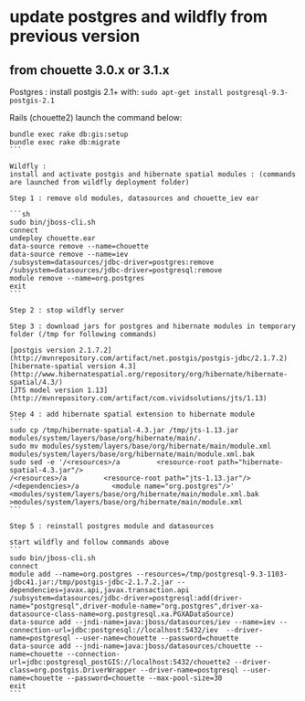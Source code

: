 # update postgres and wildfly from previous version

## from chouette 3.0.x or 3.1.x

Postgres : 
install postgis 2.1+ with: `sudo apt-get install postgresql-9.3-postgis-2.1`

Rails (chouette2) launch the command below:

````
bundle exec rake db:gis:setup
bundle exec rake db:migrate
```

Wildfly :
install and activate postgis and hibernate spatial modules : (commands are launched from wildfly deployment folder)

Step 1 : remove old modules, datasources and chouette_iev ear

```sh
sudo bin/jboss-cli.sh
connect
undeploy chouette.ear
data-source remove --name=chouette
data-source remove --name=iev
/subsystem=datasources/jdbc-driver=postgres:remove
/subsystem=datasources/jdbc-driver=postgresql:remove
module remove --name=org.postgres
exit
```

Step 2 : stop wildfly server

Step 3 : download jars for postgres and hibernate modules in temporary folder (/tmp for following commands)

[postgis version 2.1.7.2](http://mvnrepository.com/artifact/net.postgis/postgis-jdbc/2.1.7.2)
[hibernate-spatial version 4.3](http://www.hibernatespatial.org/repository/org/hibernate/hibernate-spatial/4.3/)
[JTS model version 1.13](http://mvnrepository.com/artifact/com.vividsolutions/jts/1.13)

Step 4 : add hibernate spatial extension to hibernate module
```
sudo cp /tmp/hibernate-spatial-4.3.jar /tmp/jts-1.13.jar modules/system/layers/base/org/hibernate/main/.
sudo mv modules/system/layers/base/org/hibernate/main/module.xml modules/system/layers/base/org/hibernate/main/module.xml.bak
sudo sed -e '/<resources>/a         <resource-root path="hibernate-spatial-4.3.jar"/>
/<resources>/a         <resource-root path="jts-1.13.jar"/>
/<dependencies>/a        <module name="org.postgres"/>' <modules/system/layers/base/org/hibernate/main/module.xml.bak >modules/system/layers/base/org/hibernate/main/module.xml
``` 

Step 5 : reinstall postgres module and datasources

start wildfly and follow commands above
```
sudo bin/jboss-cli.sh
connect
module add --name=org.postgres --resources=/tmp/postgresql-9.3-1103-jdbc41.jar:/tmp/postgis-jdbc-2.1.7.2.jar --dependencies=javax.api,javax.transaction.api
/subsystem=datasources/jdbc-driver=postgresql:add(driver-name="postgresql",driver-module-name="org.postgres",driver-xa-datasource-class-name=org.postgresql.xa.PGXADataSource)
data-source add --jndi-name=java:jboss/datasources/iev --name=iev --connection-url=jdbc:postgresql://localhost:5432/iev  --driver-name=postgresql --user-name=chouette --password=chouette
data-source add --jndi-name=java:jboss/datasources/chouette --name=chouette --connection-url=jdbc:postgresql_postGIS://localhost:5432/chouette2 --driver-class=org.postgis.DriverWrapper --driver-name=postgresql --user-name=chouette --password=chouette --max-pool-size=30
exit
```

